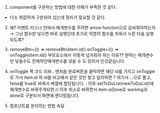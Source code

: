 1. component를 구분하는 방법에 대한 이해가 부족한 것 같다.
   
- 다소 복잡하게 구분되어 있는데 정리가 필요할 것 같다.

2. 왜? 이벤트 리스너 안에서 매개변수를 주려면 arrow function으로 감싸줘야하는지
   → 그냥 함수만 넣으면 바로 실행인데 추가로 익명의 함수를 씌워서 누른 다음 실행되도록?
 
3. removeBtn={() => removeBtn(item.id)}
   onToggle={() => onToggle(item.id)} 부모요소에서 이렇게 넘겨줘야 하는 이유??
원하는 매개변수만 넣을수도 전체적인매개변수를 넣을 수 도 있어서 인것같습니다.
4. onToggle 쪽 코드 리뷰..
맨처음 완료버튼을 클릭하면 해당 id를 가지고 onToggle로 가서 item.id 와 id를 비교해서 같은 것만 찾고 일치하면 ? 여기서 ...으로 풀고, false를 true로 바꿔서 배열에 할당됩니다. :
이후 setToDoList(newToDoList)에 매개변수로 바꿔주게되면 // 이후 취소로 바뀌면서  item.isDone로  working과 done로 구분되서 화면에 랜더링됩니다.
6. 컴포넌트를 분리하는 방법 숙달
